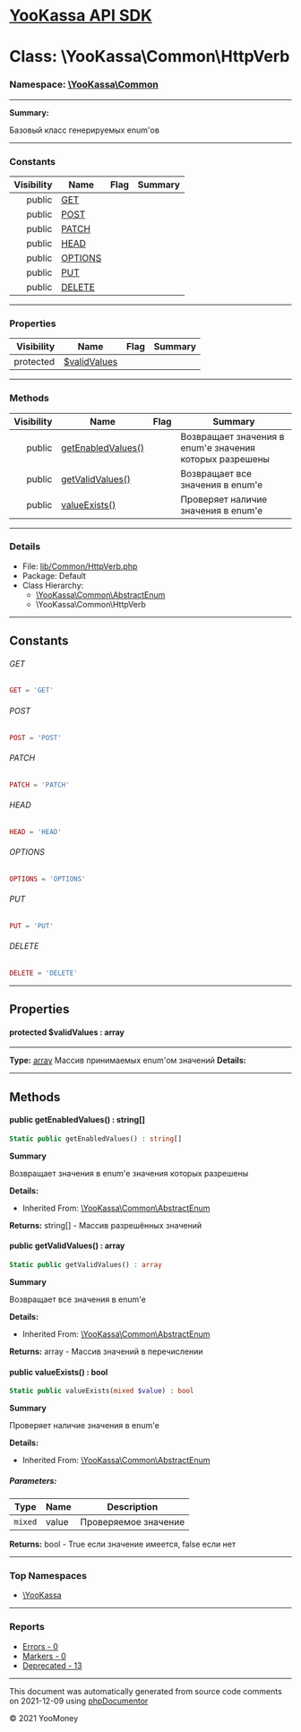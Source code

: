 # [YooKassa API SDK](../home.md)

# Class: \YooKassa\Common\HttpVerb
### Namespace: [\YooKassa\Common](../namespaces/yookassa-common.md)
---
**Summary:**

Базовый класс генерируемых enum'ов


---
### Constants
| Visibility | Name | Flag | Summary |
| ----------:| ---- | ---- | ------- |
| public | [GET](../classes/YooKassa-Common-HttpVerb.md#constant_GET) |  |  |
| public | [POST](../classes/YooKassa-Common-HttpVerb.md#constant_POST) |  |  |
| public | [PATCH](../classes/YooKassa-Common-HttpVerb.md#constant_PATCH) |  |  |
| public | [HEAD](../classes/YooKassa-Common-HttpVerb.md#constant_HEAD) |  |  |
| public | [OPTIONS](../classes/YooKassa-Common-HttpVerb.md#constant_OPTIONS) |  |  |
| public | [PUT](../classes/YooKassa-Common-HttpVerb.md#constant_PUT) |  |  |
| public | [DELETE](../classes/YooKassa-Common-HttpVerb.md#constant_DELETE) |  |  |

---
### Properties
| Visibility | Name | Flag | Summary |
| ----------:| ---- | ---- | ------- |
| protected | [$validValues](../classes/YooKassa-Common-HttpVerb.md#property_validValues) |  |  |

---
### Methods
| Visibility | Name | Flag | Summary |
| ----------:| ---- | ---- | ------- |
| public | [getEnabledValues()](../classes/YooKassa-Common-AbstractEnum.md#method_getEnabledValues) |  | Возвращает значения в enum'е значения которых разрешены |
| public | [getValidValues()](../classes/YooKassa-Common-AbstractEnum.md#method_getValidValues) |  | Возвращает все значения в enum'e |
| public | [valueExists()](../classes/YooKassa-Common-AbstractEnum.md#method_valueExists) |  | Проверяет наличие значения в enum'e |

---
### Details
* File: [lib/Common/HttpVerb.php](../../lib/Common/HttpVerb.php)
* Package: Default
* Class Hierarchy: 
  * [\YooKassa\Common\AbstractEnum](../classes/YooKassa-Common-AbstractEnum.md)
  * \YooKassa\Common\HttpVerb

---
## Constants
<a name="constant_GET" class="anchor"></a>
###### GET
```php
GET = 'GET'
```


<a name="constant_POST" class="anchor"></a>
###### POST
```php
POST = 'POST'
```


<a name="constant_PATCH" class="anchor"></a>
###### PATCH
```php
PATCH = 'PATCH'
```


<a name="constant_HEAD" class="anchor"></a>
###### HEAD
```php
HEAD = 'HEAD'
```


<a name="constant_OPTIONS" class="anchor"></a>
###### OPTIONS
```php
OPTIONS = 'OPTIONS'
```


<a name="constant_PUT" class="anchor"></a>
###### PUT
```php
PUT = 'PUT'
```


<a name="constant_DELETE" class="anchor"></a>
###### DELETE
```php
DELETE = 'DELETE'
```



---
## Properties
<a name="property_validValues"></a>
#### protected $validValues : array
---
**Type:** <a href="../array"><abbr title="array">array</abbr></a>
Массив принимаемых enum&#039;ом значений
**Details:**



---
## Methods
<a name="method_getEnabledValues" class="anchor"></a>
#### public getEnabledValues() : string[]

```php
Static public getEnabledValues() : string[]
```

**Summary**

Возвращает значения в enum'е значения которых разрешены

**Details:**
* Inherited From: [\YooKassa\Common\AbstractEnum](../classes/YooKassa-Common-AbstractEnum.md)

**Returns:** string[] - Массив разрешённых значений


<a name="method_getValidValues" class="anchor"></a>
#### public getValidValues() : array

```php
Static public getValidValues() : array
```

**Summary**

Возвращает все значения в enum'e

**Details:**
* Inherited From: [\YooKassa\Common\AbstractEnum](../classes/YooKassa-Common-AbstractEnum.md)

**Returns:** array - Массив значений в перечислении


<a name="method_valueExists" class="anchor"></a>
#### public valueExists() : bool

```php
Static public valueExists(mixed $value) : bool
```

**Summary**

Проверяет наличие значения в enum'e

**Details:**
* Inherited From: [\YooKassa\Common\AbstractEnum](../classes/YooKassa-Common-AbstractEnum.md)

##### Parameters:
| Type | Name | Description |
| ---- | ---- | ----------- |
| <code lang="php">mixed</code> | value  | Проверяемое значение |

**Returns:** bool - True если значение имеется, false если нет



---

### Top Namespaces

* [\YooKassa](../namespaces/yookassa.md)

---

### Reports
* [Errors - 0](../reports/errors.md)
* [Markers - 0](../reports/markers.md)
* [Deprecated - 13](../reports/deprecated.md)

---

This document was automatically generated from source code comments on 2021-12-09 using [phpDocumentor](http://www.phpdoc.org/)

&copy; 2021 YooMoney